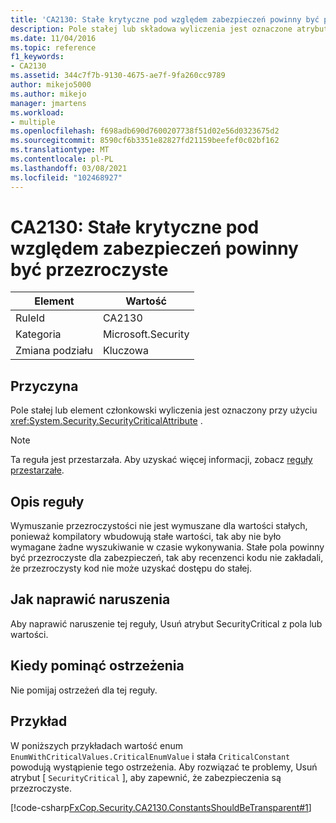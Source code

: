 ```yaml
---
title: 'CA2130: Stałe krytyczne pod względem zabezpieczeń powinny być przezroczyste'
description: Pole stałej lub składowa wyliczenia jest oznaczone atrybutem System. Security. SecurityCriticalAttribute.
ms.date: 11/04/2016
ms.topic: reference
f1_keywords:
- CA2130
ms.assetid: 344c7f7b-9130-4675-ae7f-9fa260cc9789
author: mikejo5000
ms.author: mikejo
manager: jmartens
ms.workload:
- multiple
ms.openlocfilehash: f698adb690d7600207738f51d02e56d0323675d2
ms.sourcegitcommit: 8590cf6b3351e82827fd21159beefef0c02bf162
ms.translationtype: MT
ms.contentlocale: pl-PL
ms.lasthandoff: 03/08/2021
ms.locfileid: "102468927"
---
```

# <a name="ca2130-security-critical-constants-should-be-transparent"></a>CA2130: Stałe krytyczne pod względem zabezpieczeń powinny być przezroczyste

|Element|Wartość|
|-|-|
|RuleId|CA2130|
|Kategoria|Microsoft.Security|
|Zmiana podziału|Kluczowa|

## <a name="cause"></a>Przyczyna
Pole stałej lub element członkowski wyliczenia jest oznaczony przy użyciu <xref:System.Security.SecurityCriticalAttribute> .

> [!NOTE]
> Ta reguła jest przestarzała. Aby uzyskać więcej informacji, zobacz [reguły przestarzałe](fxcop-unported-deprecated-rules.md).

## <a name="rule-description"></a>Opis reguły
Wymuszanie przezroczystości nie jest wymuszane dla wartości stałych, ponieważ kompilatory wbudowują stałe wartości, tak aby nie było wymagane żadne wyszukiwanie w czasie wykonywania. Stałe pola powinny być przezroczyste dla zabezpieczeń, tak aby recenzenci kodu nie zakładali, że przezroczysty kod nie może uzyskać dostępu do stałej.

## <a name="how-to-fix-violations"></a>Jak naprawić naruszenia
Aby naprawić naruszenie tej reguły, Usuń atrybut SecurityCritical z pola lub wartości.

## <a name="when-to-suppress-warnings"></a>Kiedy pominąć ostrzeżenia
Nie pomijaj ostrzeżeń dla tej reguły.

## <a name="example"></a>Przykład
W poniższych przykładach wartość enum `EnumWithCriticalValues.CriticalEnumValue` i stała `CriticalConstant` powodują wystąpienie tego ostrzeżenia. Aby rozwiązać te problemy, Usuń atrybut [ `SecurityCritical` ], aby zapewnić, że zabezpieczenia są przezroczyste.

[!code-csharp[FxCop.Security.CA2130.ConstantsShouldBeTransparent#1](../code-quality/codesnippet/CSharp/ca2130-security-critical-constants-should-be-transparent_1.cs)]
